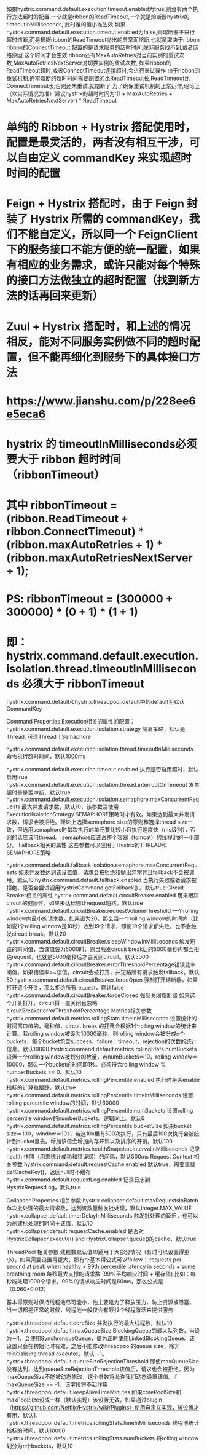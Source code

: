 如果hystrix.command.default.execution.timeout.enabled为true,则会有两个执行方法超时的配置,一个就是ribbon的ReadTimeout,一个就是熔断器hystrix的timeoutInMilliseconds, 此时谁的值小谁生效
如果hystrix.command.default.execution.timeout.enabled为false,则熔断器不进行超时熔断,而是根据ribbon的ReadTimeout抛出的异常而熔断,也就是取决于ribbon
ribbon的ConnectTimeout,配置的是请求服务的超时时间,除非服务找不到,或者网络原因,这个时间才会生效
ribbon还有MaxAutoRetries对当前实例的重试次数,MaxAutoRetriesNextServer对切换实例的重试次数, 如果ribbon的ReadTimeout超时,或者ConnectTimeout连接超时,会进行重试操作
由于ribbon的重试机制,通常熔断的超时时间需要配置的比ReadTimeout长,ReadTimeout比ConnectTimeout长,否则还未重试,就熔断了
为了确保重试机制的正常运作,理论上（以实际情况为准）建议hystrix的超时时间为:(1 + MaxAutoRetries + MaxAutoRetriesNextServer) * ReadTimeout


# 单纯的 Ribbon + Hystrix 搭配使用时，配置是最灵活的，两者没有相互干涉，可以自由定义 commandKey 来实现超时时间的配置
# Feign + Hystrix 搭配时，由于 Feign 封装了 Hystrix 所需的 commandKey，我们不能自定义，所以同一个 FeignClient 下的服务接口不能方便的统一配置，如果有相应的业务需求，或许只能对每个特殊的接口方法做独立的超时配置（找到新方法的话再回来更新）
# Zuul + Hystrix 搭配时，和上述的情况相反，能对不同服务实例做不同的超时配置，但不能再细化到服务下的具体接口方法
# https://www.jianshu.com/p/228ee6e5eca6


# hystrix 的 timeoutInMilliseconds必须要大于 ribbon 超时时间（ribbonTimeout）
# 其中 ribbonTimeout = (ribbon.ReadTimeout + ribbon.ConnectTimeout) * (ribbon.maxAutoRetries + 1) * (ribbon.maxAutoRetriesNextServer + 1);
# PS: ribbonTimeout = (300000 + 300000) * (0 + 1) * (1 + 1)
# 即： hystrix.command.default.execution.isolation.thread.timeoutInMilliseconds 必须大于 ribbonTimeout


hystrix.command.default和hystrix.threadpool.default中的default为默认CommandKey

Command Properties
Execution相关的属性的配置：
hystrix.command.default.execution.isolation.strategy 隔离策略，默认是Thread, 可选Thread｜Semaphore

hystrix.command.default.execution.isolation.thread.timeoutInMilliseconds 命令执行超时时间，默认1000ms

hystrix.command.default.execution.timeout.enabled 执行是否启用超时，默认启用true
hystrix.command.default.execution.isolation.thread.interruptOnTimeout 发生超时是是否中断，默认true
hystrix.command.default.execution.isolation.semaphore.maxConcurrentRequests 最大并发请求数，默认10，该参数当使用ExecutionIsolationStrategy.SEMAPHORE策略时才有效。如果达到最大并发请求数，请求会被拒绝。理论上选择semaphore size的原则和选择thread size一致，但选用semaphore时每次执行的单元要比较小且执行速度快（ms级别），否则的话应该用thread。
semaphore应该占整个容器（tomcat）的线程池的一小部分。
Fallback相关的属性
这些参数可以应用于Hystrix的THREAD和SEMAPHORE策略

hystrix.command.default.fallback.isolation.semaphore.maxConcurrentRequests 如果并发数达到该设置值，请求会被拒绝和抛出异常并且fallback不会被调用。默认10
hystrix.command.default.fallback.enabled 当执行失败或者请求被拒绝，是否会尝试调用hystrixCommand.getFallback() 。默认true
Circuit Breaker相关的属性
hystrix.command.default.circuitBreaker.enabled 用来跟踪circuit的健康性，如果未达标则让request短路。默认true
hystrix.command.default.circuitBreaker.requestVolumeThreshold 一个rolling window内最小的请求数。如果设为20，那么当一个rolling window的时间内（比如说1个rolling window是10秒）收到19个请求，即使19个请求都失败，也不会触发circuit break。默认20
hystrix.command.default.circuitBreaker.sleepWindowInMilliseconds 触发短路的时间值，当该值设为5000时，则当触发circuit break后的5000毫秒内都会拒绝request，也就是5000毫秒后才会关闭circuit。默认5000
hystrix.command.default.circuitBreaker.errorThresholdPercentage错误比率阀值，如果错误率>=该值，circuit会被打开，并短路所有请求触发fallback。默认50
hystrix.command.default.circuitBreaker.forceOpen 强制打开熔断器，如果打开这个开关，那么拒绝所有request，默认false
hystrix.command.default.circuitBreaker.forceClosed 强制关闭熔断器 如果这个开关打开，circuit将一直关闭且忽略circuitBreaker.errorThresholdPercentage
Metrics相关参数
hystrix.command.default.metrics.rollingStats.timeInMilliseconds 设置统计的时间窗口值的，毫秒值，circuit break 的打开会根据1个rolling window的统计来计算。若rolling window被设为10000毫秒，则rolling window会被分成n个buckets，每个bucket包含success，failure，timeout，rejection的次数的统计信息。默认10000
hystrix.command.default.metrics.rollingStats.numBuckets 设置一个rolling window被划分的数量，若numBuckets＝10，rolling window＝10000，那么一个bucket的时间即1秒。必须符合rolling window % numberBuckets == 0。默认10
hystrix.command.default.metrics.rollingPercentile.enabled 执行时是否enable指标的计算和跟踪，默认true
hystrix.command.default.metrics.rollingPercentile.timeInMilliseconds 设置rolling percentile window的时间，默认60000
hystrix.command.default.metrics.rollingPercentile.numBuckets 设置rolling percentile window的numberBuckets。逻辑同上。默认6
hystrix.command.default.metrics.rollingPercentile.bucketSize 如果bucket size＝100，window＝10s，若这10s里有500次执行，只有最后100次执行会被统计到bucket里去。增加该值会增加内存开销以及排序的开销。默认100
hystrix.command.default.metrics.healthSnapshot.intervalInMilliseconds 记录health 快照（用来统计成功和错误绿）的间隔，默认500ms
Request Context 相关参数
hystrix.command.default.requestCache.enabled 默认true，需要重载getCacheKey()，返回null时不缓存
hystrix.command.default.requestLog.enabled 记录日志到HystrixRequestLog，默认true

Collapser Properties 相关参数
hystrix.collapser.default.maxRequestsInBatch 单次批处理的最大请求数，达到该数量触发批处理，默认Integer.MAX_VALUE
hystrix.collapser.default.timerDelayInMilliseconds 触发批处理的延迟，也可以为创建批处理的时间＋该值，默认10
hystrix.collapser.default.requestCache.enabled 是否对HystrixCollapser.execute() and HystrixCollapser.queue()的cache，默认true

ThreadPool 相关参数
线程数默认值10适用于大部分情况（有时可以设置得更小），如果需要设置得更大，那有个基本得公式可以follow：
requests per second at peak when healthy × 99th percentile latency in seconds + some breathing room
每秒最大支撑的请求数 (99%平均响应时间 + 缓存值)
比如：每秒能处理1000个请求，99%的请求响应时间是60ms，那么公式是：
（0.060+0.012）

基本得原则时保持线程池尽可能小，他主要是为了释放压力，防止资源被阻塞。
当一切都是正常的时候，线程池一般仅会有1到2个线程激活来提供服务

hystrix.threadpool.default.coreSize 并发执行的最大线程数，默认10
hystrix.threadpool.default.maxQueueSize BlockingQueue的最大队列数，当设为－1，会使用SynchronousQueue，值为正时使用LinkedBlcokingQueue。该设置只会在初始化时有效，之后不能修改threadpool的queue size，除非reinitialising thread executor。默认－1。
hystrix.threadpool.default.queueSizeRejectionThreshold 即使maxQueueSize没有达到，达到queueSizeRejectionThreshold该值后，请求也会被拒绝。因为maxQueueSize不能被动态修改，这个参数将允许我们动态设置该值。if maxQueueSize == -1，该字段将不起作用
hystrix.threadpool.default.keepAliveTimeMinutes 如果corePoolSize和maxPoolSize设成一样（默认实现）该设置无效。如果通过plugin（https://github.com/Netflix/Hystrix/wiki/Plugins）使用自定义实现，该设置才有用，默认1.
hystrix.threadpool.default.metrics.rollingStats.timeInMilliseconds 线程池统计指标的时间，默认10000
hystrix.threadpool.default.metrics.rollingStats.numBuckets 将rolling window划分为n个buckets，默认10
